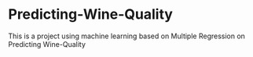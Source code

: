 # Predicting-Wine-Quality
This is a project using machine learning based on Multiple Regression on Predicting Wine-Quality

